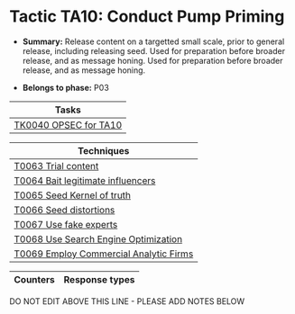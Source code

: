 # Tactic TA10: Conduct Pump Priming

* **Summary:** Release content on a targetted small scale, prior to general release, including releasing seed. Used for preparation before broader release, and as message honing. Used for preparation before broader release, and as message honing. 

* **Belongs to phase:** P03



| Tasks |
| ----- |
| [TK0040 OPSEC for TA10](../generated_pages/tasks/TK0040.md) |



| Techniques |
| ---------- |
| [T0063 Trial content](../generated_pages/techniques/T0063.md) |
| [T0064 Bait legitimate influencers](../generated_pages/techniques/T0064.md) |
| [T0065 Seed Kernel of truth](../generated_pages/techniques/T0065.md) |
| [T0066 Seed distortions](../generated_pages/techniques/T0066.md) |
| [T0067 Use fake experts](../generated_pages/techniques/T0067.md) |
| [T0068 Use Search Engine Optimization](../generated_pages/techniques/T0068.md) |
| [T0069 Employ Commercial Analytic Firms](../generated_pages/techniques/T0069.md) |



| Counters | Response types |
| -------- | -------------- |


DO NOT EDIT ABOVE THIS LINE - PLEASE ADD NOTES BELOW